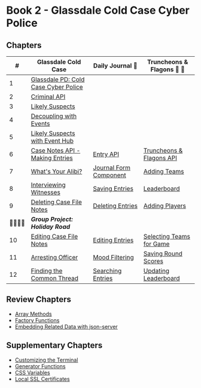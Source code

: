 # Book 2 - Glassdale Cold Case Cyber Police

## Chapters

| #  | Glassdale Cold Case | Daily Journal 📔 | Truncheons &amp; Flagons 🏏 🍺 |
|--|--|--|--|
| 1 | [Glassdale PD: Cold Case Cyber Police](./chapters/GLASSDALE_PD_INTRO.md) |  |  |
| 2 | [Criminal API](./chapters/GLASSDALE_CRIMINAL_API.md) |  |  |
| 3 | [Likely Suspects](./chapters/GLASSDALE_CRIMINAL_HISTORY.md) |  |  |
| 4 | [Decoupling with Events](./chapters/GLASSDALE_DECOUPLING.md) |  |  |
| 5 | [Likely Suspects with Event Hub](./chapters/GLASSDALE_EVENT_HUB.md) |  |  |
| 6 | [Case Notes API - Making Entries](./chapters/GLASSDALE_NOTES_API.md) | [Entry API](./chapters/DAILY_JOURNAL_FETCHING.md) | [Truncheons &amp; Flagons API](./chapters/TF_API.md) |
| 7 | [What's Your Alibi?](./chapters/GLASSDALE_ALIBI.md) | [Journal Form Component](./chapters/DAILY_JOURNAL_FORM_COMPONENT.md) | [Adding Teams](./chapters/TF_FORMS.md) |
| 8 | [Interviewing Witnesses](./chapters/GLASSDALE_WITNESSES.md) | [Saving Entries](./chapters/DAILY_JOURNAL_SAVING_ENTRIES.md) | [Leaderboard](./chapters/TF_LEADERBOARD_TEAMS.md) |
| 9 | [Deleting Case File Notes](./chapters/GLASSDALE_DELETE_NOTES.md) | [Deleting Entries](./chapters/DAILY_JOURNAL_DELETING_ENTRIES.md) | [Adding Players](./chapters/TF_PLAYER_FORM.md) |
| 👨‍👨‍👦‍👦 | **_Group Project: Holiday Road_** |  |  |
| 10 | [Editing Case File Notes](./chapters/GLASSDALE_EDIT_NOTES.md) | [Editing Entries](./chapters/DAILY_JOURNAL_EDITING_ENTRIES.md) | [Selecting Teams for Game](./chapters/TF_CHOOSE_TEAMS.md) |
| 11 | [Arresting Officer](./chapters/GLASSDALE_ARRESTING_OFFICERS.md) | [Mood Filtering](./chapters/DAILY_JOURNAL_FILTERING_MOOD.md) | [Saving Round Scores](./chapters/TF_ROUND_FORM.md) |
| 12 | [Finding the Common Thread](./chapters/GLASSDALE_MULTIPLE_PARAMS.md) | [Searching Entries](./chapters/DAILY_JOURNAL_SEARCHING.md) | [Updating Leaderboard](./chapters/TF_GAME_SCORES.md) |

## Review Chapters

* [Array Methods](./chapters/JS_ARRAY_METHODS.md)
* [Factory Functions](./chapters/JS_FACTORY_FUNCTION.md)
* [Embedding Related Data with json-server](./chapters/JS_JSON_SERVER_RELATIONSHIPS.md)

## Supplementary Chapters

* [Customizing the Terminal](./chapters/CLI_PERSONALIZATION.md)
* [Generator Functions](./chapters/JS_GENERATOR_FUNCTION.md)
* [CSS Variables](./chapters/CSS_VARIABLES.md)
* [Local SSL Certificates](./chapters/LOCAL_CERTS.md)
